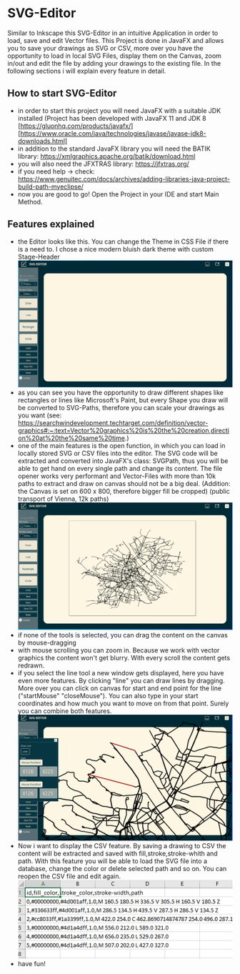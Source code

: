 # SVG-Editor
Similar to Inkscape this SVG-Editor in an intuitive Application in order to load, save and edit Vector files. This Project is done in JavaFX and allows you to save your drawings as SVG or CSV, more over you have the opportunity to load in local SVG Files, display them on the Canvas, zoom in/out and edit the file by adding your drawings to the existing file. In the following sections i will explain every feature in detail.

## How to start SVG-Editor
- in order to start this project you will need JavaFX with a suitable JDK installed (Project has been developed with JavaFX 11 and JDK 8 [https://gluonhq.com/products/javafx/] [https://www.oracle.com/java/technologies/javase/javase-jdk8-downloads.html]
- in addition to the standard JavaFX library you will need the BATIK library: https://xmlgraphics.apache.org/batik/download.html
- you will also need the JFXTRAS library: https://jfxtras.org/
- if you need help -> check: https://www.genuitec.com/docs/archives/adding-libraries-java-project-build-path-myeclipse/
- now you are good to go! Open the Project in your IDE and start Main Method.

## Features explained
- the Editor looks like this. You can change the Theme in CSS File if there is a need to. I chose a nice modern bluish dark theme with custom Stage-Header
![alt text](https://github.com/lukasthekid/SVG-Editor/blob/master/Screenshots/Overview.PNG)
- as you can see you have the opportunity to draw different shapes like rectangles or lines like Microsoft's Paint, but every Shape you draw will be converted to SVG-Paths, therefore you can scale your drawings as you want (see: https://searchwindevelopment.techtarget.com/definition/vector-graphics#:~:text=Vector%20graphics%20is%20the%20creation,direction%20at%20the%20same%20time.)
- one of the main features is the open function, in which you can load in locally stored SVG or CSV files into the editor. The SVG code will be extracted and converted into JavaFX's class: SVGPath, thus you will be able to get hand on every single path and change its content. The file opener works very performant and Vector-Files with more than 10k paths to extract and draw on canvas should not be a big deal. (Addition: the Canvas is set on 600 x 800, therefore bigger fill be cropped)
(public transport of Vienna, 12k paths)
![alt text](https://github.com/lukasthekid/SVG-Editor/blob/master/Screenshots/OpenSvg.PNG)
- if none of the tools is selected, you can drag the content on the canvas by mouse-dragging
- with mouse scrolling you can zoom in. Because we work with vector graphics the content won't get blurry. With every scroll the content gets redrawn.
- if you select the line tool a new window gets displayed, here you have even more features. By clicking "line" you can draw lines by dragging. More over you can click on canvas for start and end point for the line ("startMouse" "closeMouse"). You can also type in your start coordinates and how much you want to move on from that point. Surely you can combine both features.
![alt text](https://github.com/lukasthekid/SVG-Editor/blob/master/Screenshots/LineController.PNG)
- Now i want to display the CSV feature. By saving a drawing to CSV the content will be extracted and saved with fill,stroke,stroke-whith and path. With this feature you will be able to load the SVG file into a database, change the color or delete selected path and so on. You can reopen the CSV file and edit again.
![alt text](https://github.com/lukasthekid/SVG-Editor/blob/master/Screenshots/CsV.PNG)
- have fun!
